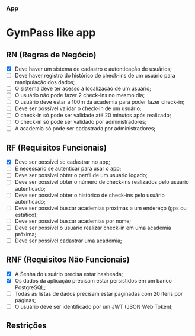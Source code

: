 ### App

# GymPass like app

## RN (Regras de Negócio)

- [x] Deve haver um sistema de cadastro e autenticação de usuários;
- [ ] Deve haver registro do histórico de check-ins de um usuário para manipulação dos dados;
- [ ] O sistema deve ter acesso à localização de um usuário;
- [ ] O usuário não pode fazer 2 check-ins no mesmo dia;
- [ ] O usuário deve estar a 100m da academia para poder fazer check-in;
- [ ] Deve ser possível validar o check-in de um usuário;
- [ ] O check-in só pode ser validade até 20 minutos após realizado;
- [ ] O check-in só pode ser validado por administradores;
- [ ] A academia só pode ser cadastrada por administradores;

## RF (Requisitos Funcionais)

- [x] Deve ser possível se cadastrar no app;
- [ ] É necessário se autenticar para usar o app;
- [ ] Deve ser possível obter o perfil de um usuário logado;
- [ ] Deve ser possível obter o número de check-ins realizados pelo usuário autenticado;
- [ ] Deve ser possível obter o histórico de check-ins pelo usuário autenticado;
- [ ] Deve ser possível buscar academias próximas a um endereço (gps ou estático);
- [ ] Deve ser possível buscar academias por nome;
- [ ] Deve ser possível o usuário realizar check-in em uma academia próxima;
- [ ] Deve ser possível cadastrar uma academia;

## RNF (Requisitos Não Funcionais)

- [x] A Senha do usuário precisa estar hasheada;
- [x] Os dados da aplicação precisam estar persistidos em um banco PostgreSQL;
- [ ] Todas as listas de dados precisam estar paginadas com 20 itens por páginas;
- [ ] O usuário deve ser identificado por um JWT (JSON Web Token);

## Restrições

